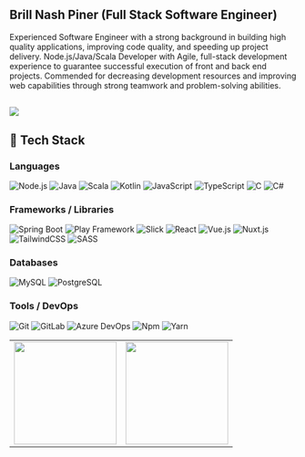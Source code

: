 ## Brill Nash Piner (Full Stack Software Engineer)
Experienced Software Engineer with a strong background in building high quality applications,
improving code quality, and speeding up project delivery. Node.js/Java/Scala Developer with Agile,
full-stack development experience to guarantee successful execution of front and back end projects.
Commended for decreasing development resources and improving web capabilities through strong
teamwork and problem-solving abilities.

##
![](https://komarev.com/ghpvc/?username=BrillNash)

## 🧰 Tech Stack

### Languages
![Node.js](https://img.shields.io/badge/node.js-339933.svg?style=for-the-badge&logo=nodedotjs&logoColor=white)
![Java](https://img.shields.io/badge/java-%23ED8B00.svg?style=for-the-badge&logo=openjdk&logoColor=white)
![Scala](https://img.shields.io/badge/scala-%23DC322F.svg?style=for-the-badge&logo=scala&logoColor=white)
![Kotlin](https://img.shields.io/badge/kotlin-%230095D5.svg?style=for-the-badge&logo=kotlin&logoColor=white)
![JavaScript](https://img.shields.io/badge/javascript-%23F7DF1E.svg?style=for-the-badge&logo=javascript&logoColor=black)
![TypeScript](https://img.shields.io/badge/typescript-%23007ACC.svg?style=for-the-badge&logo=typescript&logoColor=white)
![C](https://img.shields.io/badge/c-%2300599C.svg?style=for-the-badge&logo=c&logoColor=white)
![C#](https://img.shields.io/badge/c%23-%23239120.svg?style=for-the-badge&logo=csharp&logoColor=white)

### Frameworks / Libraries
![Spring Boot](https://img.shields.io/badge/spring%20boot-%236DB33F.svg?style=for-the-badge&logo=springboot&logoColor=white)
![Play Framework](https://img.shields.io/badge/play-%233DDC84.svg?style=for-the-badge&logo=playframework&logoColor=white)
![Slick](https://img.shields.io/badge/slick-%23232323.svg?style=for-the-badge)
![React](https://img.shields.io/badge/react-%2361DAFB.svg?style=for-the-badge&logo=react&logoColor=black)
![Vue.js](https://img.shields.io/badge/vuejs-%2335495e.svg?style=for-the-badge&logo=vue.js&logoColor=%234FC08D)
![Nuxt.js](https://img.shields.io/badge/nuxt-%2300DC82.svg?style=for-the-badge&logo=nuxt.js&logoColor=white)
![TailwindCSS](https://img.shields.io/badge/tailwindcss-%2338B2AC.svg?style=for-the-badge&logo=tailwind-css&logoColor=white)
![SASS](https://img.shields.io/badge/Sass-%23CC6699.svg?style=for-the-badge&logo=sass&logoColor=white)

### Databases
![MySQL](https://img.shields.io/badge/mysql-%234479A1.svg?style=for-the-badge&logo=mysql&logoColor=white)
![PostgreSQL](https://img.shields.io/badge/postgresql-%23336791.svg?style=for-the-badge&logo=postgresql&logoColor=white)

### Tools / DevOps
![Git](https://img.shields.io/badge/git-%23F05032.svg?style=for-the-badge&logo=git&logoColor=white)
![GitLab](https://img.shields.io/badge/gitlab-%23FC6D26.svg?style=for-the-badge&logo=gitlab&logoColor=white)
![Azure DevOps](https://img.shields.io/badge/azure%20devops-%23007FFF.svg?style=for-the-badge&logo=azuredevops&logoColor=white)
![Npm](https://img.shields.io/badge/npm-%23CB3837.svg?style=for-the-badge&logo=npm&logoColor=white)
![Yarn](https://img.shields.io/badge/yarn-%232C8EBB.svg?style=for-the-badge&logo=yarn&logoColor=white)


<section>
  <table border="0">
    <tr>
      <td>
         <img src="https://github-readme-stats.vercel.app/api?username=BrillNash&theme=vue-dark&show_icons=true&hide_border=true&count_private=true" height="180"/>
      </td>
      <td>
         <img src="https://github-readme-stats.vercel.app/api/top-langs/?username=BrillNash&theme=vue-dark&show_icons=true&hide_border=true&layout=compact" height="180"/>
      </td>
  </table>
</section>
<!--
**BrillNash/BrillNash** is a ✨ _special_ ✨ repository because its `README.md` (this file) appears on your GitHub profile.

Here are some ideas to get you started:

- 🔭 I’m currently working on ...
- 🌱 I’m currently learning ...
- 👯 I’m looking to collaborate on ...
- 🤔 I’m looking for help with ...
- 💬 Ask me about ...
- 📫 How to reach me: ...
- 😄 Pronouns: ...
- ⚡ Fun fact: ...
-->
